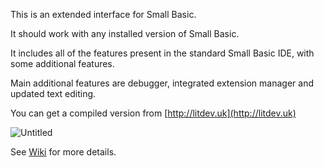 This is an extended interface for Small Basic.

It should work with any installed version of Small Basic.

It includes all of the features present in the standard Small Basic IDE, with some additional features.

Main additional features are debugger, integrated extension manager and updated text editing.

You can get a compiled version from [http://litdev.uk](http://litdev.uk)

![Untitled](https://github.com/litdev1/SB-IDE/assets/13494667/c29e94c9-f286-4876-8237-06f60f3f1b97)

See [Wiki](https://github.com/litdev1/SB-IDE/wiki) for more details.
